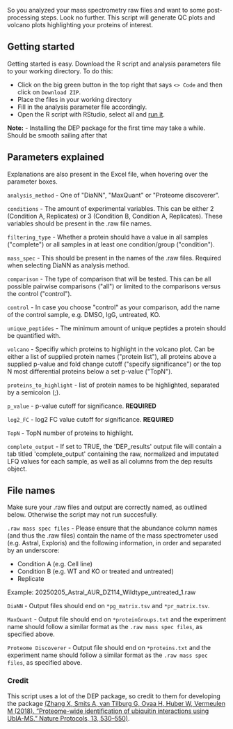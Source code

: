 So you analyzed your mass spectrometry raw files and want to some post-processing steps. Look no further. This script will generate QC plots and volcano plots highlighting your proteins of interest.

## Getting started

Getting started is easy. Download the R script and analysis parameters file to your working directory. To do this:
- Click on the big green button in the top right that says ```<> Code``` and then click on ```Download ZIP```.
- Place the files in your working directory
- Fill in the analysis parameter file accordingly.
- Open the R script with RStudio, select all and [run it](https://www.youtube.com/watch?v=w6QGe-pXgdI).

**Note:** - Installing the DEP package for the first time may take a while. Should be smooth sailing after that

## Parameters explained

Explanations are also present in the Excel file, when hovering over the parameter boxes.

```analysis_method``` - One of "DiaNN", "MaxQuant" or "Proteome discoverer".

```conditions``` - The amount of experimental variables. This can be either 2 (Condition A, Replicates) or 3 (Condition B, Condition A, Replicates). These variables should be present in the .raw file names.

```filtering_type``` - Whether a protein should have a value in all samples ("complete") or all samples in at least one condition/group ("condition").

```mass_spec``` - This should be present in the names of the .raw files. Required when selecting DiaNN as analysis method.

```comparison``` - The type of comparison that will be tested. This can be all possible pairwise comparisons ("all") or limited to the comparisons versus the control ("control").

```control``` - In case you choose "control" as your comparison, add the name of the control sample, e.g. DMSO, IgG, untreated, KO.

```unique_peptides``` - The minimum amount of unique peptides a protein should be quantified with.

```volcano``` - Specifiy which proteins to highlight in the volcano plot. Can be either a list of supplied protein names ("protein list"), all proteins above a supplied p-value and fold change cutoff ("specify significance") or the top N most differential proteins below a set p-value ("TopN").

```proteins_to_highlight``` - list of protein names to be highlighted, separated by a semicolon (;).

```p_value``` - p-value cutoff for significance. **REQUIRED**

```log2_FC``` - log2 FC value cutoff for significance. **REQUIRED**

```TopN``` - TopN number of proteins to highlight.

```complete_output``` - If set to TRUE, the 'DEP_results' output file will contain a tab titled 'complete_output' containing the raw, normalized and imputated LFQ values for each sample, as well as all columns from the dep results object.

## File names

Make sure your .raw files and output are correctly named, as outlined below. Otherwise the script may not run succesfully.

```.raw mass spec files``` - Please ensure that the abundance column names (and thus the .raw files) contain the name of the mass spectrometer used (e.g. Astral, Exploris) and the following information, in order and separated by an underscore:
- Condition A (e.g. Cell line)
- Condition B (e.g. WT and KO or treated and untreated)
- Replicate
             
Example: 20250205_Astral_AUR_DZ114_Wildtype_untreated_1.raw

```DiaNN``` - Output files should end on ```*pg_matrix.tsv``` and ```*pr_matrix.tsv```.

```MaxQuant``` - Output file should end on ```*proteinGroups.txt``` and the experiment name should follow a similar format as the ```.raw mass spec files```, as specified above.

```Proteome Discoverer``` - Output file should end on ```*proteins.txt``` and the experiment name should follow a similar format as the ```.raw mass spec files```, as specified above.

### Credit

This script uses a lot of the DEP package, so credit to them for developing the package [(Zhang X, Smits A, van Tilburg G, Ovaa H, Huber W, Vermeulen M (2018). “Proteome-wide identification of ubiquitin interactions using UbIA-MS.” Nature Protocols, 13, 530–550)](https://www.nature.com/articles/nprot.2017.147).
